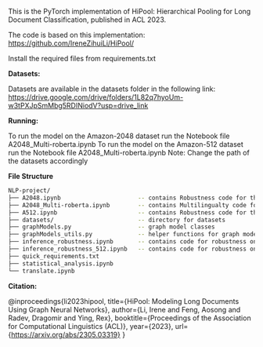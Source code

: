 This is the PyTorch implementation of HiPool: Hierarchical Pooling for Long Document Classification, published in ACL 2023.

The code is based on this implementation: https://github.com/IreneZihuiLi/HiPool/

Install the required files from requirements.txt

**Datasets:**

Datasets are available in the datasets folder in the following link:
https://drive.google.com/drive/folders/1L82q7hyoUm-w3tPXJpSmMbg5RDINiodV?usp=drive_link


**Running:**

To run the model on the Amazon-2048 dataset run the Notebook file A2048_Multi-roberta.ipynb
To run the model on the Amazon-512 dataset run the Notebook file A2048_Multi-roberta.ipynb
Note: Change the path of the datasets accordingly

**File Structure**
```bash
NLP-project/
├── A2048.ipynb                      -- contains Robustness code for the English language on the A2048 dataset
├── A2048_Multi-roberta.ipynb        -- contains Multilingualty code for all languages on A2048 dataset
├── A512.ipynb                       -- contains Robustness code for the English language on the A512 dataset
├── datasets/                        -- directory for datasets
├── graphModels.py                   -- graph model classes
├── graphModels_utils.py             -- helper functions for graph model classes
├── inference_robustness.ipynb       -- contains code for robustness on the test set
├── inference_robustness_512.ipynb   -- contains code for robustness on the Amazon 512 test set
├── quick_requirements.txt
├── statistical_analysis.ipynb
└── translate.ipynb
```



**Citation:**

@inproceedings{li2023hipool,
  title={HiPool: Modeling Long Documents Using Graph Neural Networks},
  author={Li, Irene and Feng, Aosong and Radev, Dragomir and Ying, Rex},
  booktitle={Proceedings of the Association for Computational Linguistics (ACL)},
  year={2023},
  url={https://arxiv.org/abs/2305.03319}
}
